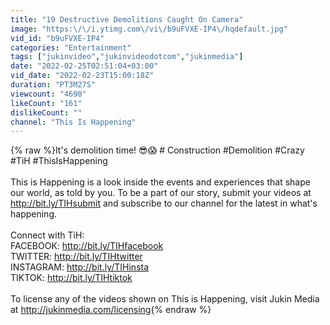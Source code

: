 ```yaml
---
title: "19 Destructive Demolitions Caught On Camera"
image: "https:\/\/i.ytimg.com\/vi\/b9uFVXE-IP4\/hqdefault.jpg"
vid_id: "b9uFVXE-IP4"
categories: "Entertainment"
tags: ["jukinvideo","jukinvideodotcom","jukinmedia"]
date: "2022-02-25T02:51:04+03:00"
vid_date: "2022-02-23T15:00:18Z"
duration: "PT3M27S"
viewcount: "4690"
likeCount: "161"
dislikeCount: ""
channel: "This Is Happening"
---
```

{% raw %}It's demolition time! 😎😱 # Construction #Demolition #Crazy #TiH #ThisIsHappening<br /><br />This is Happening is a look inside the events and experiences that shape our world, as told by you. To be a part of our story, submit your videos at <a rel="nofollow" target="blank" href="http://bit.ly/TIHsubmit">http://bit.ly/TIHsubmit</a> and subscribe to our channel for the latest in what's happening.<br /><br />Connect with TiH:<br />FACEBOOK: <a rel="nofollow" target="blank" href="http://bit.ly/TIHfacebook">http://bit.ly/TIHfacebook</a><br />TWITTER: <a rel="nofollow" target="blank" href="http://bit.ly/TIHtwitter">http://bit.ly/TIHtwitter</a><br />INSTAGRAM: <a rel="nofollow" target="blank" href="http://bit.ly/TIHinsta">http://bit.ly/TIHinsta</a> <br />TIKTOK: <a rel="nofollow" target="blank" href="http://bit.ly/TIHtiktok">http://bit.ly/TIHtiktok</a><br /><br />To license any of the videos shown on This is Happening, visit Jukin Media at <a rel="nofollow" target="blank" href="http://jukinmedia.com/licensing">http://jukinmedia.com/licensing</a>{% endraw %}
